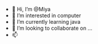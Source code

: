 - 👋 Hi, I’m @Miya
- 👀 I’m interested in computer 
- 🌱 I’m currently learning java
- 💞️ I’m looking to collaborate on ...
- 📫 

<!---
karrynotme/karrynotme is a ✨ special ✨ repository because its `README.md` (this file) appears on your GitHub profile.
You can click the Preview link to take a look at your changes.
--->
